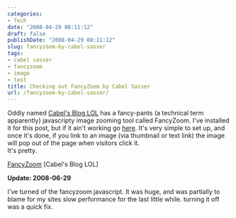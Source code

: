```yaml
---
categories:
- Tech
date: "2008-04-29 08:11:12"
draft: false
publishDate: "2008-04-29 08:11:12"
slug: fancyzoom-by-cabel-sasser
tags:
- cabel sasser
- fancyzoom
- image
- test
title: Checking out FancyZoom by Cabel Sasser
url: /fancyzoom-by-cabel-sasser/
---
```

Oddly named [Cabel's Blog LOL](http://www.cabel.name/) has a fancy-pants
(a technical term apparently) javascripty image zooming tool called
FancyZoom. I've installed it for this post, but if it ain't working go
[here](http://www.cabel.name/2008/02/fancyzoom-10.html). It's very
simple to set up, and once it's done, if you link to an image (via
thumbnail or text link) the image will pop out of the page when visitors
click it.\
It's pretty.

[FancyZoom](http://www.cabel.name/2008/02/fancyzoom-10.html) \[Cabel's
Blog LOL\]

**Update: 2008-06-29**

I've turned of the fancyzoom javascript. It was huge, and was partially
to blame for my sites slow performance for the last little while.
turning it off was a quick fix.